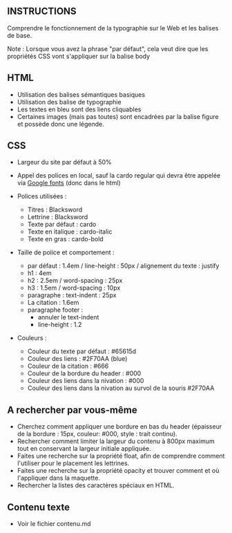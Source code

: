 ## INSTRUCTIONS
Comprendre le fonctionnement de la typographie sur le Web et les balises de base.

Note : Lorsque vous avez la phrase "par défaut", cela veut dire que les propriétés CSS vont s'appliquer sur la balise body

## HTML
- Utilisation des balises sémantiques basiques
- Utilisation des balise de typographie
- Les textes en bleu sont des liens cliquables
- Certaines images (mais pas toutes) sont encadrées par la balise figure et possède donc une légende.

## CSS
- Largeur du site par défaut à 50%

- Appel des polices en local, sauf la cardo regular qui devra être appelée via [Google fonts](https://fonts.google.com/) (donc dans le html)
- Polices utilisées :
    - Titres : Blacksword
    - Lettrine : Blacksword
    - Texte par défaut : cardo
    - Texte en italique : cardo-italic 
    - Texte en gras : cardo-bold

- Taille de police et comportement :
    - par défaut : 1.4em / line-height : 50px / alignement du texte : justify
    - h1 : 4em
    - h2 : 2.5em / word-spacing : 25px
    - h3 : 1.5em / word-spacing : 10px
    - paragraphe  : text-indent : 25px
    - La citation : 1.6em
    - paragraphe footer :
        - annuler le text-indent
        - line-height : 1.2

- Couleurs :
    - Couleur du texte par défaut : #65615d
    - Couleur des liens : #2F70AA (blue)
    - Couleur de la citation : #666
    - Couleur de la bordure du header : #000
    - Couleur des liens dans la nivation : #000
    - Couleur des liens dans la nivation au survol de la souris #2F70AA

## A rechercher par vous-même
- Cherchez comment appliquer une bordure en bas du header (épaisseur de la bordure : 15px, couleur: #000, style : trait continu).
- Rechercher comment limiter la largeur du contenu à 800px maximum tout en conservant la largeur initiale appliquée.
- Faites une recherche sur la propriété float, afin de comprendre comment l'utiliser pour le placement les lettrines.
- Faites une recherche sur la propriété opacity et trouver comment et où l'appliquer dans la maquette.
- Rechercher la listes des caractères spéciaux en HTML.

## Contenu texte
- Voir le fichier contenu.md
